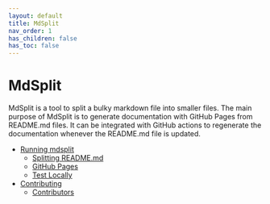 ```yaml
---
layout: default
title: MdSplit
nav_order: 1
has_children: false
has_toc: false
---
```

# MdSplit

MdSplit is a tool to split a bulky markdown file into smaller files. The main purpose of MdSplit is to generate documentation with GitHub Pages from README.md files. It can be integrated with GitHub actions to regenerate the documentation whenever the README.md file is updated. 

<!-- https://gist.github.com/jbroadway/2836900 -->



- [Running mdsplit](running-mdsplit.md)
  - [Splitting README.md](running-mdsplit/splitting-readmemd.md)
  - [GitHub Pages](running-mdsplit/github-pages.md)
  - [Test Locally](running-mdsplit/test-locally.md)
- [Contributing](contributing.md)
  - [Contributors](contributing/contributors.md)

